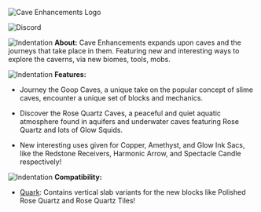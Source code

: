 ![Cave Enhancements Logo](https://cdn.discordapp.com/attachments/868970989285949501/1073295775859232768/Banner.png "")

![Discord](https://img.shields.io/discord/956621978243067924?color=CB87ed&logo=Discord&logoColor=CB87ed&style=for-the-badge)

![Indentation](https://cdn.discordapp.com/attachments/868970989285949501/1073295775481737308/indent.png "")
__About:__
Cave Enhancements expands upon caves and the journeys that take place in them. Featuring new and interesting ways to explore the caverns, via new biomes, tools, mobs.

![Indentation](https://cdn.discordapp.com/attachments/868970989285949501/1073295775481737308/indent.png "")
__Features:__
* Journey the Goop Caves, a unique take on the popular concept of slime caves, encounter a unique set of blocks and mechanics.

* Discover the Rose Quartz Caves, a peaceful and quiet aquatic atmosphere found in aquifers and underwater caves featuring Rose Quartz and lots of Glow Squids.

* New interesting uses given for Copper, Amethyst, and Glow Ink Sacs, like the Redstone Receivers, Harmonic Arrow, and Spectacle Candle respectively!

![Indentation](https://cdn.discordapp.com/attachments/868970989285949501/1073295775481737308/indent.png "")
__Compatibility:__
* [Quark](https://quarkmod.net/): Contains vertical slab variants for the new blocks like Polished Rose Quartz and Rose Quartz Tiles!
